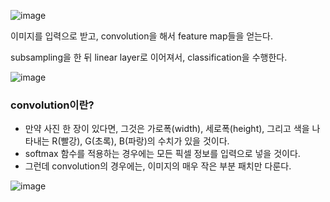 ![image](https://user-images.githubusercontent.com/15938354/175475132-66f3ee6d-c341-47ea-95c7-e54ae5debe2e.png)


이미지를 입력으로 받고, convolution을 해서 feature map들을 얻는다.

subsampling을 한 뒤 linear layer로 이어져서, classification을 수행한다.


![image](https://user-images.githubusercontent.com/15938354/175477871-81f8bde5-2cb3-4c9d-9867-cf2484c40b18.png)

### convolution이란? 
- 만약 사진 한 장이 있다면, 그것은 가로폭(width), 세로폭(height), 그리고 색을 나타내는 R(빨강), G(초록), B(파랑)의 수치가 있을 것이다.
- softmax 함수를 적용하는 경우에는 모든 픽셀 정보를 입력으로 넣을 것이다.
- 그런데 convolution의 경우에는, 이미지의 매우 작은 부분 패치만 다룬다. 


![image](https://user-images.githubusercontent.com/15938354/175478511-8314e840-fb75-4674-9807-082900126862.png)
